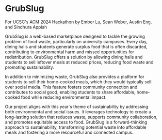 # GrubSlug
For UCSC's ACM 2024 Hackathon by Ember Lu, Sean Weber, Austin Eng, and Sindhura Appiah

GrubSlug is a web-based marketplace designed to tackle the growing problem of food waste, particularly on university campuses. Every day, dining halls and students generate surplus food that is often discarded, contributing to environmental harm and missed opportunities for redistribution. GrubSlug offers a solution by allowing dining halls and students to sell leftover meals at reduced prices, reducing food waste and promoting sustainability.

In addition to minimizing waste, GrubSlug also provides a platform for students to sell their home-cooked meals, which they would typically sell over social media. This feature fosters community connection and contributes to social good, enabling students to share affordable, home-cooked food while reducing environmental impact.

Our project aligns with this year's theme of sustainability by addressing both environmental and social issues. It leverages technology to create a long-lasting solution that reduces waste, supports community collaboration, and promotes equitable access to food. GrubSlug is a forward-thinking approach to sustainability, transforming potential waste into affordable meals and fostering a more resourceful and connected campus.
